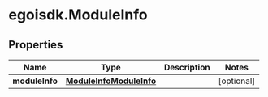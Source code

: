 # egoisdk.ModuleInfo

## Properties

Name | Type | Description | Notes
------------ | ------------- | ------------- | -------------
**moduleInfo** | [**ModuleInfoModuleInfo**](ModuleInfoModuleInfo.md) |  | [optional] 


